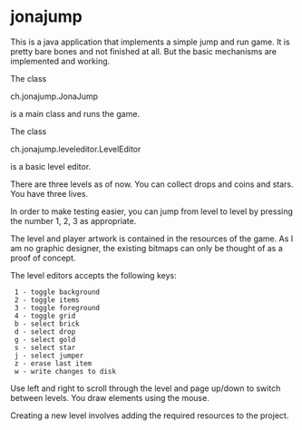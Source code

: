 # jonajump

This is a java application that implements a simple jump and run game.
It is pretty bare bones and not finished at all. But the basic mechanisms
are implemented and working. 

The class

 ch.jonajump.JonaJump
 
is a main class and runs the game.

The class

 ch.jonajump.leveleditor.LevelEditor
 
is a basic level editor.

There are three levels as of now. You can collect drops and coins and
stars. You have three lives.

In order to make testing easier, you can jump from level to level
by pressing the number 1, 2, 3 as appropriate.

The level and player artwork is contained in the resources of the
game. As I am no graphic designer, the existing bitmaps can only be
thought of as a proof of concept.

The level editors accepts the following keys:

```
 1 - toggle background
 2 - toggle items
 3 - toggle foreground
 4 - toggle grid
 b - select brick
 d - select drop
 g - select gold
 s - select star
 j - select jumper
 z - erase last item
 w - write changes to disk
```

Use left and right to scroll through the level and page up/down to
switch between levels. You draw elements using the mouse.

Creating a new level involves adding the required resources to 
the project.
